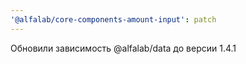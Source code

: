 ```yaml
---
'@alfalab/core-components-amount-input': patch
---
```


Обновили зависимость @alfalab/data до версии 1.4.1
